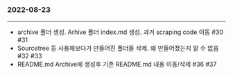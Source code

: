 ### 2022-08-23
---
 * archive 폴더 생성. Arhive 폴더 index.md 생성. 과거 scraping code 이동 #30 #31
 * Sourcetree 등 사용해보다가 만들어진 폴더들 삭제. 왜 만들어졌는지 알 수 없음 #32 #33
 * README.md Archive에 생성후 기존 README.md 내용 이동/삭제 #36 #37

